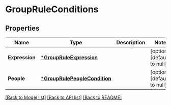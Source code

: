 # GroupRuleConditions

## Properties
Name | Type | Description | Notes
------------ | ------------- | ------------- | -------------
**Expression** | [***GroupRuleExpression**](GroupRuleExpression.md) |  | [optional] [default to null]
**People** | [***GroupRulePeopleCondition**](GroupRulePeopleCondition.md) |  | [optional] [default to null]

[[Back to Model list]](../README.md#documentation-for-models) [[Back to API list]](../README.md#documentation-for-api-endpoints) [[Back to README]](../README.md)

